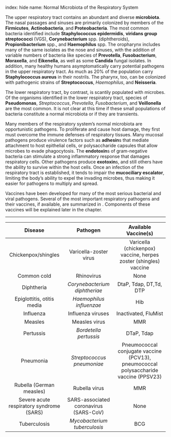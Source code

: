 index: hide
name: Normal Microbiota of the Respiratory System

The upper respiratory tract contains an abundant and diverse  **microbiota**. The nasal passages and sinuses are primarily colonized by members of the  **Firmicutes**,  **Actinobacteria**, and  **Proteobacteria**. The most common bacteria identified include  **Staphylococcus epidermidis**,  **viridans group streptococci** (VGS),  **Corynebacterium** spp. (diphtheroids),  **Propionibacterium** spp., and  **Haemophilus** spp. The oropharynx includes many of the same isolates as the nose and sinuses, with the addition of variable numbers of bacteria like species of  **Prevotella**,  **Fusobacterium**,  **Moraxella**, and  **Eikenella**, as well as some  **Candida** fungal isolates. In addition, many healthy humans asymptomatically carry potential pathogens in the upper respiratory tract. As much as 20% of the population carry  **Staphylococcus aureus** in their nostrils. The pharynx, too, can be colonized with pathogenic strains of  **Streptococcus**,  *Haemophilus*, and  **Neisseria**.

The lower respiratory tract, by contrast, is scantily populated with microbes. Of the organisms identified in the lower respiratory tract, species of  **Pseudomonas**,  *Streptococcus*,  *Prevotella*,  *Fusobacterium*, and  **Veillonella** are the most common. It is not clear at this time if these small populations of bacteria constitute a normal microbiota or if they are transients.

Many members of the respiratory system’s normal microbiota are opportunistic pathogens. To proliferate and cause host damage, they first must overcome the immune defenses of respiratory tissues. Many mucosal pathogens produce virulence factors such as  **adhesin**s that mediate attachment to host epithelial cells, or polysaccharide capsules that allow microbes to evade phagocytosis. The  **endotoxin**s of gram-negative bacteria can stimulate a strong inflammatory response that damages respiratory cells. Other pathogens produce  **exotoxin**s, and still others have the ability to survive within the host cells. Once an infection of the respiratory tract is established, it tends to impair the  **mucociliary escalator**, limiting the body’s ability to expel the invading microbes, thus making it easier for pathogens to multiply and spread.

Vaccines have been developed for many of the most serious bacterial and viral pathogens. Several of the most important respiratory pathogens and their vaccines, if available, are summarized in . Components of these vaccines will be explained later in the chapter.


****

| Disease | Pathogen | Available Vaccine(s) |
|:-:|:-:|:-:|
| Chickenpox/shingles | Varicella-zoster virus | Varicella (chickenpox) vaccine, herpes zoster (shingles) vaccine |
| Common cold | Rhinovirus | None |
| Diphtheria |  *Corynebacterium diphtheriae* | DtaP, Tdap, DT,Td, DTP |
| Epiglottitis, otitis media |  *Haemophilus influenzae* | Hib |
| Influenza | Influenza viruses | Inactivated, FluMist |
| Measles | Measles virus | MMR |
| Pertussis |  *Bordetella pertussis* | DTaP, Tdap |
| Pneumonia |  *Streptococcus pneumoniae* | Pneumococcal conjugate vaccine (PCV13), pneumococcal polysaccharide vaccine (PPSV23) |
| Rubella (German measles) | Rubella virus | MMR |
| Severe acute respiratory syndrome (SARS) | SARS-associated coronavirus (SARS-CoV) | None |
| Tuberculosis |  *Mycobacterium tuberculosis* | BCG |
    
